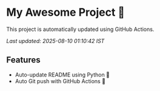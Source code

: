 # My Awesome Project 🚀

This project is automatically updated using GitHub Actions.

_Last updated: 2025-08-10 01:10:42 IST_

## Features
- Auto-update README using Python 🐍
- Auto Git push with GitHub Actions 🤖
